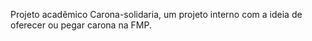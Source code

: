 Projeto acadêmico Carona-solidaria, um projeto interno com a ideia de oferecer ou pegar carona na FMP.

